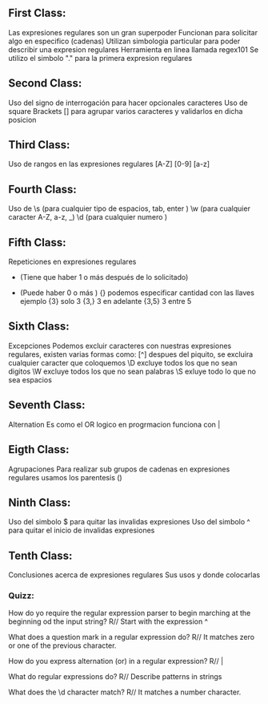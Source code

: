 ## First Class:
Las expresiones regulares son un gran superpoder
Funcionan para solicitar algo en especifico (cadenas)
Utilizan simbologia particular para poder describir una expresion regulares
Herramienta en linea llamada regex101
Se utilizo el simbolo "." para la primera expresion regulares

## Second Class:
Uso del signo de interrogación para hacer opcionales caracteres
Uso de square Brackets [] para agrupar varios caracteres y validarlos en dicha posicion

## Third Class:
Uso de rangos en las expresiones regulares [A-Z] [0-9] [a-z]

## Fourth Class:
Uso de 
\s (para cualquier tipo de espacios, tab, enter )
\w (para cualquier caracter A-Z, a-z, _)
\d (para cualquier numero )

## Fifth Class:
Repeticiones en expresiones regulares
+ (Tiene que haber 1 o más después de lo solicitado)
* (Puede haber 0 o más )
{} podemos especificar cantidad con las llaves ejemplo
{3} solo 3 
{3,} 3 en adelante
{3,5} 3 entre 5

## Sixth Class:
Excepciones
Podemos excluir caracteres con nuestras expresiones regulares, existen varias formas como:
[^] despues del piquito, se excluira cualquier caracter que coloquemos
\D  excluye todos los que no sean digitos
\W excluye todos los que no sean palabras
\S exluye todo lo que no sea espacios

## Seventh Class:
Alternation
Es como el OR logico en progrmacion
funciona con | 

## Eigth Class:
Agrupaciones
Para realizar sub grupos de cadenas en expresiones regulares usamos los parentesis
()

## Ninth Class:
Uso del simbolo $ para quitar las invalidas expresiones
Uso del simbolo ^ para quitar el inicio de invalidas expresiones

## Tenth Class:
Conclusiones acerca de expresiones regulares
Sus usos y donde colocarlas

### Quizz:
How do yo require the regular expression parser to begin marching at the beginning od the input string?
R// Start with the expression ^

What does a question mark in a regular expression do?
R// It matches zero or one of the previous character.

How do you express alternation (or) in a regular expression?
R// |

What do regular expressions do?
R// Describe patterns in strings

What does the \d character match?
R// It matches a number character.









